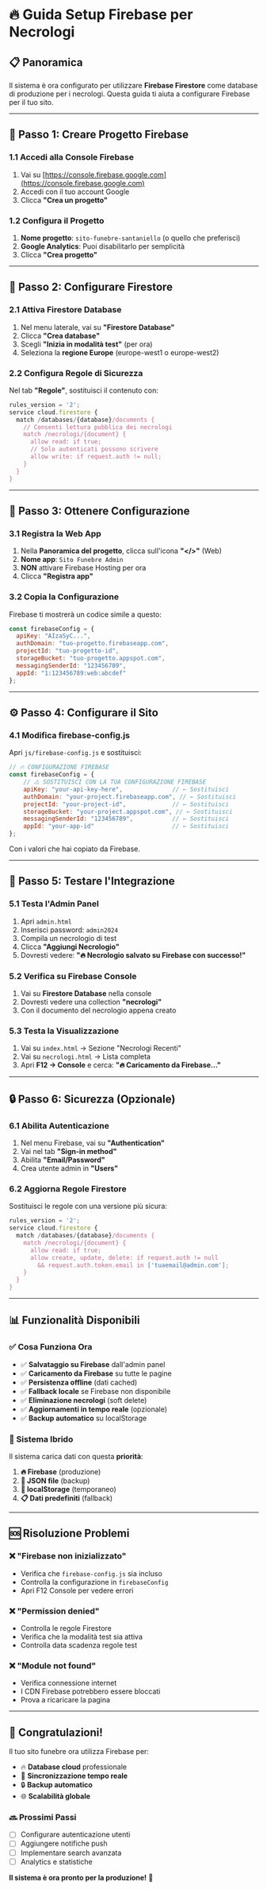 # 🔥 Guida Setup Firebase per Necrologi

## 📋 **Panoramica**

Il sistema è ora configurato per utilizzare **Firebase Firestore** come database di produzione per i necrologi. Questa guida ti aiuta a configurare Firebase per il tuo sito.

---

## 🚀 **Passo 1: Creare Progetto Firebase**

### **1.1 Accedi alla Console Firebase**
1. Vai su [https://console.firebase.google.com](https://console.firebase.google.com)
2. Accedi con il tuo account Google
3. Clicca **"Crea un progetto"**

### **1.2 Configura il Progetto**
1. **Nome progetto**: `sito-funebre-santaniello` (o quello che preferisci)
2. **Google Analytics**: Puoi disabilitarlo per semplicità
3. Clicca **"Crea progetto"**

---

## 🔧 **Passo 2: Configurare Firestore**

### **2.1 Attiva Firestore Database**
1. Nel menu laterale, vai su **"Firestore Database"**
2. Clicca **"Crea database"**
3. Scegli **"Inizia in modalità test"** (per ora)
4. Seleziona la **regione Europe** (europe-west1 o europe-west2)

### **2.2 Configura Regole di Sicurezza**
Nel tab **"Regole"**, sostituisci il contenuto con:

```javascript
rules_version = '2';
service cloud.firestore {
  match /databases/{database}/documents {
    // Consenti lettura pubblica dei necrologi
    match /necrologi/{document} {
      allow read: if true;
      // Solo autenticati possono scrivere
      allow write: if request.auth != null;
    }
  }
}
```

---

## 🔑 **Passo 3: Ottenere Configurazione**

### **3.1 Registra la Web App**
1. Nella **Panoramica del progetto**, clicca sull'icona **"</>"** (Web)
2. **Nome app**: `Sito Funebre Admin`
3. **NON** attivare Firebase Hosting per ora
4. Clicca **"Registra app"**

### **3.2 Copia la Configurazione**
Firebase ti mostrerà un codice simile a questo:

```javascript
const firebaseConfig = {
  apiKey: "AIzaSyC...",
  authDomain: "tuo-progetto.firebaseapp.com",
  projectId: "tuo-progetto-id",
  storageBucket: "tuo-progetto.appspot.com",
  messagingSenderId: "123456789",
  appId: "1:123456789:web:abcdef"
};
```

---

## ⚙️ **Passo 4: Configurare il Sito**

### **4.1 Modifica firebase-config.js**
Apri `js/firebase-config.js` e sostituisci:

```javascript
// 🔥 CONFIGURAZIONE FIREBASE
const firebaseConfig = {
    // ⚠️ SOSTITUISCI CON LA TUA CONFIGURAZIONE FIREBASE
    apiKey: "your-api-key-here",              // ← Sostituisci
    authDomain: "your-project.firebaseapp.com", // ← Sostituisci
    projectId: "your-project-id",             // ← Sostituisci
    storageBucket: "your-project.appspot.com", // ← Sostituisci
    messagingSenderId: "123456789",           // ← Sostituisci
    appId: "your-app-id"                      // ← Sostituisci
};
```

Con i valori che hai copiato da Firebase.

---

## 🧪 **Passo 5: Testare l'Integrazione**

### **5.1 Testa l'Admin Panel**
1. Apri `admin.html`
2. Inserisci password: `admin2024`
3. Compila un necrologio di test
4. Clicca **"Aggiungi Necrologio"**
5. Dovresti vedere: **"🔥 Necrologio salvato su Firebase con successo!"**

### **5.2 Verifica su Firebase Console**
1. Vai su **Firestore Database** nella console
2. Dovresti vedere una collection **"necrologi"**
3. Con il documento del necrologio appena creato

### **5.3 Testa la Visualizzazione**
1. Vai su `index.html` → Sezione "Necrologi Recenti"
2. Vai su `necrologi.html` → Lista completa
3. Apri **F12 → Console** e cerca: **"🔥 Caricamento da Firebase..."**

---

## 🔒 **Passo 6: Sicurezza (Opzionale)**

### **6.1 Abilita Autenticazione**
1. Nel menu Firebase, vai su **"Authentication"**
2. Vai nel tab **"Sign-in method"**
3. Abilita **"Email/Password"**
4. Crea utente admin in **"Users"**

### **6.2 Aggiorna Regole Firestore**
Sostituisci le regole con una versione più sicura:

```javascript
rules_version = '2';
service cloud.firestore {
  match /databases/{database}/documents {
    match /necrologi/{document} {
      allow read: if true;
      allow create, update, delete: if request.auth != null 
        && request.auth.token.email in ['tuaemail@admin.com'];
    }
  }
}
```

---

## 📊 **Funzionalità Disponibili**

### **✅ Cosa Funziona Ora**
- ✅ **Salvataggio su Firebase** dall'admin panel
- ✅ **Caricamento da Firebase** su tutte le pagine
- ✅ **Persistenza offline** (dati cached)
- ✅ **Fallback locale** se Firebase non disponibile
- ✅ **Eliminazione necrologi** (soft delete)
- ✅ **Aggiornamenti in tempo reale** (opzionale)
- ✅ **Backup automatico** su localStorage

### **🎯 Sistema Ibrido**
Il sistema carica dati con questa **priorità**:
1. **🔥 Firebase** (produzione)
2. **📄 JSON file** (backup)
3. **💾 localStorage** (temporaneo)
4. **📋 Dati predefiniti** (fallback)

---

## 🆘 **Risoluzione Problemi**

### **❌ "Firebase non inizializzato"**
- Verifica che `firebase-config.js` sia incluso
- Controlla la configurazione in `firebaseConfig`
- Apri F12 Console per vedere errori

### **❌ "Permission denied"**
- Controlla le regole Firestore
- Verifica che la modalità test sia attiva
- Controlla data scadenza regole test

### **❌ "Module not found"**
- Verifica connessione internet
- I CDN Firebase potrebbero essere bloccati
- Prova a ricaricare la pagina

---

## 🎉 **Congratulazioni!**

Il tuo sito funebre ora utilizza Firebase per:
- 🔥 **Database cloud** professionale
- 📱 **Sincronizzazione tempo reale**
- 🔒 **Backup automatico**
- 🌐 **Scalabilità globale**

### **🔜 Prossimi Passi**
- [ ] Configurare autenticazione utenti
- [ ] Aggiungere notifiche push
- [ ] Implementare search avanzata
- [ ] Analytics e statistiche

**Il sistema è ora pronto per la produzione!** 🚀